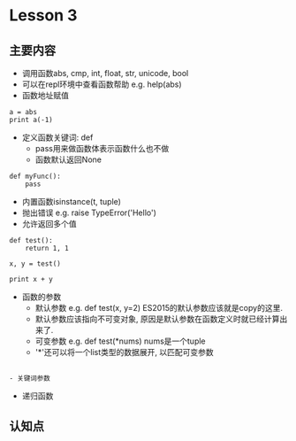 # Lesson 3

## 主要内容
- 调用函数abs, cmp, int, float, str, unicode, bool
- 可以在repl环境中查看函数帮助 e.g. help(abs)
- 函数地址赋值

```
a = abs
print a(-1)
```

- 定义函数关键词: def
    - pass用来做函数体表示函数什么也不做
    - 函数默认返回None

```
def myFunc():
    pass
```

- 内置函数isinstance(t, tuple)
- 抛出错误 e.g. raise TypeError('Hello')
- 允许返回多个值

```
def test():
    return 1, 1

x, y = test()

print x + y
```

- 函数的参数
    - 默认参数 e.g. def test(x, y=2) ES2015的默认参数应该就是copy的这里.
    - 默认参数应该指向不可变对象, 原因是默认参数在函数定义时就已经计算出来了.
    - 可变参数 e.g. def test(*nums) nums是一个tuple
    - '*'还可以将一个list类型的数据展开, 以匹配可变参数

```
```

    - 关键词参数

- 递归函数

## 认知点

